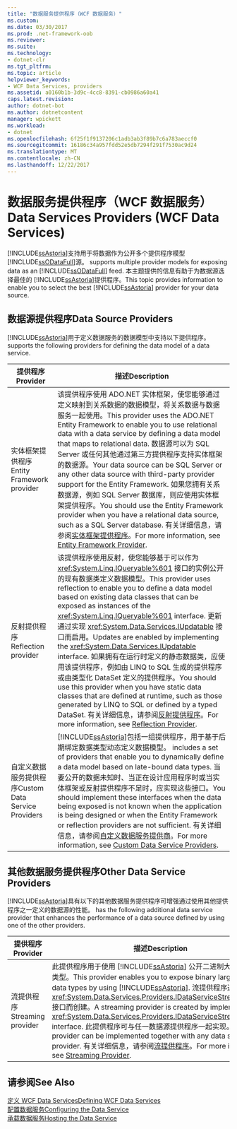 ```yaml
---
title: "数据服务提供程序（WCF 数据服务）"
ms.custom: 
ms.date: 03/30/2017
ms.prod: .net-framework-oob
ms.reviewer: 
ms.suite: 
ms.technology:
- dotnet-clr
ms.tgt_pltfrm: 
ms.topic: article
helpviewer_keywords:
- WCF Data Services, providers
ms.assetid: a0160b1b-3d9c-4cc8-8391-cb0986a60a41
caps.latest.revision: 
author: dotnet-bot
ms.author: dotnetcontent
manager: wpickett
ms.workload:
- dotnet
ms.openlocfilehash: 6f25f1f9137206c1adb3ab3f89b7c6a783aeccf0
ms.sourcegitcommit: 16186c34a957fdd52e5db7294f291f7530ac9d24
ms.translationtype: MT
ms.contentlocale: zh-CN
ms.lasthandoff: 12/22/2017
---
```

# <a name="data-services-providers-wcf-data-services"></a><span data-ttu-id="b66fd-102">数据服务提供程序（WCF 数据服务）</span><span class="sxs-lookup"><span data-stu-id="b66fd-102">Data Services Providers (WCF Data Services)</span></span>
[!INCLUDE[ssAstoria](../../../../includes/ssastoria-md.md)]<span data-ttu-id="b66fd-103">支持用于将数据作为公开多个提供程序模型[!INCLUDE[ssODataFull](../../../../includes/ssodatafull-md.md)]源。</span><span class="sxs-lookup"><span data-stu-id="b66fd-103"> supports multiple provider models for exposing data as an [!INCLUDE[ssODataFull](../../../../includes/ssodatafull-md.md)] feed.</span></span> <span data-ttu-id="b66fd-104">本主题提供的信息有助于为数据源选择最佳的 [!INCLUDE[ssAstoria](../../../../includes/ssastoria-md.md)]提供程序。</span><span class="sxs-lookup"><span data-stu-id="b66fd-104">This topic provides information to enable you to select the best [!INCLUDE[ssAstoria](../../../../includes/ssastoria-md.md)] provider for your data source.</span></span>  
  
## <a name="data-source-providers"></a><span data-ttu-id="b66fd-105">数据源提供程序</span><span class="sxs-lookup"><span data-stu-id="b66fd-105">Data Source Providers</span></span>  
 [!INCLUDE[ssAstoria](../../../../includes/ssastoria-md.md)]<span data-ttu-id="b66fd-106">用于定义数据服务的数据模型中支持以下提供程序。</span><span class="sxs-lookup"><span data-stu-id="b66fd-106"> supports the following providers for defining the data model of a data service.</span></span>  
  
|<span data-ttu-id="b66fd-107">提供程序</span><span class="sxs-lookup"><span data-stu-id="b66fd-107">Provider</span></span>|<span data-ttu-id="b66fd-108">描述</span><span class="sxs-lookup"><span data-stu-id="b66fd-108">Description</span></span>|  
|--------------|-----------------|  
|<span data-ttu-id="b66fd-109">实体框架提供程序</span><span class="sxs-lookup"><span data-stu-id="b66fd-109">Entity Framework provider</span></span>|<span data-ttu-id="b66fd-110">该提供程序使用 ADO.NET 实体框架，使您能够通过定义映射到关系数据的数据模型，将关系数据与数据服务一起使用。</span><span class="sxs-lookup"><span data-stu-id="b66fd-110">This provider uses the ADO.NET Entity Framework to enable you to use relational data with a data service by defining a data model that maps to relational data.</span></span> <span data-ttu-id="b66fd-111">数据源可以为 SQL Server 或任何其他通过第三方提供程序支持实体框架的数据源。</span><span class="sxs-lookup"><span data-stu-id="b66fd-111">Your data source can be SQL Server or any other data source with third-party provider support for the Entity Framework.</span></span> <span data-ttu-id="b66fd-112">如果您拥有关系数据源，例如 SQL Server 数据库，则应使用实体框架提供程序。</span><span class="sxs-lookup"><span data-stu-id="b66fd-112">You should use the Entity Framework provider when you have a relational data source, such as a SQL Server database.</span></span> <span data-ttu-id="b66fd-113">有关详细信息，请参阅[实体框架提供程序](../../../../docs/framework/data/wcf/entity-framework-provider-wcf-data-services.md)。</span><span class="sxs-lookup"><span data-stu-id="b66fd-113">For more information, see [Entity Framework Provider](../../../../docs/framework/data/wcf/entity-framework-provider-wcf-data-services.md).</span></span>|  
|<span data-ttu-id="b66fd-114">反射提供程序</span><span class="sxs-lookup"><span data-stu-id="b66fd-114">Reflection provider</span></span>|<span data-ttu-id="b66fd-115">该提供程序使用反射，使您能够基于可以作为 <xref:System.Linq.IQueryable%601> 接口的实例公开的现有数据类定义数据模型。</span><span class="sxs-lookup"><span data-stu-id="b66fd-115">This provider uses reflection to enable you to define a data model based on existing data classes that can be exposed as instances of the <xref:System.Linq.IQueryable%601> interface.</span></span> <span data-ttu-id="b66fd-116">更新通过实现 <xref:System.Data.Services.IUpdatable> 接口而启用。</span><span class="sxs-lookup"><span data-stu-id="b66fd-116">Updates are enabled by implementing the <xref:System.Data.Services.IUpdatable> interface.</span></span> <span data-ttu-id="b66fd-117">如果拥有在运行时定义的静态数据类，应使用该提供程序，例如由 LINQ to SQL 生成的提供程序或由类型化 DataSet 定义的提供程序。</span><span class="sxs-lookup"><span data-stu-id="b66fd-117">You should use this provider when you have static data classes that are defined at runtime, such as those generated by LINQ to SQL or defined by a typed DataSet.</span></span> <span data-ttu-id="b66fd-118">有关详细信息，请参阅[反射提供程序](../../../../docs/framework/data/wcf/reflection-provider-wcf-data-services.md)。</span><span class="sxs-lookup"><span data-stu-id="b66fd-118">For more information, see [Reflection Provider](../../../../docs/framework/data/wcf/reflection-provider-wcf-data-services.md).</span></span>|  
|<span data-ttu-id="b66fd-119">自定义数据服务提供程序</span><span class="sxs-lookup"><span data-stu-id="b66fd-119">Custom Data Service Providers</span></span>|[!INCLUDE[ssAstoria](../../../../includes/ssastoria-md.md)]<span data-ttu-id="b66fd-120">包括一组提供程序，用于基于后期绑定数据类型动态定义数据模型。</span><span class="sxs-lookup"><span data-stu-id="b66fd-120"> includes a set of providers that enable you to dynamically define a data model based on late-bound data types.</span></span> <span data-ttu-id="b66fd-121">当要公开的数据未知时、当正在设计应用程序时或当实体框架或反射提供程序不足时，应实现这些接口。</span><span class="sxs-lookup"><span data-stu-id="b66fd-121">You should implement these interfaces when the data being exposed is not known when the application is being designed or when the Entity Framework or reflection providers are not sufficient.</span></span> <span data-ttu-id="b66fd-122">有关详细信息，请参阅[自定义数据服务提供商](../../../../docs/framework/data/wcf/custom-data-service-providers-wcf-data-services.md)。</span><span class="sxs-lookup"><span data-stu-id="b66fd-122">For more information, see [Custom Data Service Providers](../../../../docs/framework/data/wcf/custom-data-service-providers-wcf-data-services.md).</span></span>|  
  
## <a name="other-data-service-providers"></a><span data-ttu-id="b66fd-123">其他数据服务提供程序</span><span class="sxs-lookup"><span data-stu-id="b66fd-123">Other Data Service Providers</span></span>  
 [!INCLUDE[ssAstoria](../../../../includes/ssastoria-md.md)]<span data-ttu-id="b66fd-124">具有以下的其他数据服务提供程序可增强通过使用其他提供程序之一定义的数据源的性能。</span><span class="sxs-lookup"><span data-stu-id="b66fd-124"> has the following additional data service provider that enhances the performance of a data source defined by using one of the other providers.</span></span>  
  
|<span data-ttu-id="b66fd-125">提供程序</span><span class="sxs-lookup"><span data-stu-id="b66fd-125">Provider</span></span>|<span data-ttu-id="b66fd-126">描述</span><span class="sxs-lookup"><span data-stu-id="b66fd-126">Description</span></span>|  
|--------------|-----------------|  
|<span data-ttu-id="b66fd-127">流提供程序</span><span class="sxs-lookup"><span data-stu-id="b66fd-127">Streaming provider</span></span>|<span data-ttu-id="b66fd-128">此提供程序用于使用 [!INCLUDE[ssAstoria](../../../../includes/ssastoria-md.md)] 公开二进制大型对象数据类型。</span><span class="sxs-lookup"><span data-stu-id="b66fd-128">This provider enables you to expose binary large object data types by using [!INCLUDE[ssAstoria](../../../../includes/ssastoria-md.md)].</span></span> <span data-ttu-id="b66fd-129">流提供程序通过实现 <xref:System.Data.Services.Providers.IDataServiceStreamProvider> 接口而创建。</span><span class="sxs-lookup"><span data-stu-id="b66fd-129">A streaming provider is created by implementing the <xref:System.Data.Services.Providers.IDataServiceStreamProvider> interface.</span></span> <span data-ttu-id="b66fd-130">此提供程序可与任一数据源提供程序一起实现。</span><span class="sxs-lookup"><span data-stu-id="b66fd-130">This provider can be implemented together with any data source provider.</span></span> <span data-ttu-id="b66fd-131">有关详细信息，请参阅[流提供程序](../../../../docs/framework/data/wcf/streaming-provider-wcf-data-services.md)。</span><span class="sxs-lookup"><span data-stu-id="b66fd-131">For more information, see [Streaming Provider](../../../../docs/framework/data/wcf/streaming-provider-wcf-data-services.md).</span></span>|  
  
## <a name="see-also"></a><span data-ttu-id="b66fd-132">请参阅</span><span class="sxs-lookup"><span data-stu-id="b66fd-132">See Also</span></span>  
 [<span data-ttu-id="b66fd-133">定义 WCF Data Services</span><span class="sxs-lookup"><span data-stu-id="b66fd-133">Defining WCF Data Services</span></span>](../../../../docs/framework/data/wcf/defining-wcf-data-services.md)  
 [<span data-ttu-id="b66fd-134">配置数据服务</span><span class="sxs-lookup"><span data-stu-id="b66fd-134">Configuring the Data Service</span></span>](../../../../docs/framework/data/wcf/configuring-the-data-service-wcf-data-services.md)  
 [<span data-ttu-id="b66fd-135">承载数据服务</span><span class="sxs-lookup"><span data-stu-id="b66fd-135">Hosting the Data Service</span></span>](../../../../docs/framework/data/wcf/hosting-the-data-service-wcf-data-services.md)
